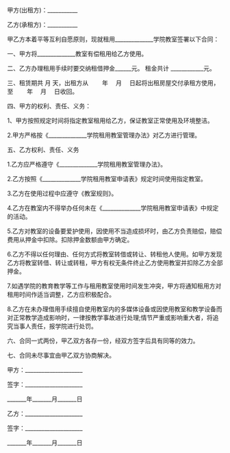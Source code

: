 
 


甲方(出租方)：___________


乙方(承租方)：___________


甲乙方本着平等互利自愿原则，现就租用______________学院教室签署以下合同：


一、甲方将______________教室有偿租用给乙方使用。


二、乙方办理租用手续时要交纳租借押金______元。 租金共计 ____________元。


三、租赁期共 月 天，出租方从　　 年　 月　 日起将出租房屋交付承租方使用，至　　 年　 月　 日收回。


四、甲方的权利、责任、义务：


1、甲方按照规定时间将指定教室租用给乙方，保证教室正常使用及环境整洁。


2.甲方严格按《______________学院租用教室管理办法》对乙方进行管理。


五、乙方权利、责任、义务


1.乙方应严格遵守《______________学院租用教室管理办法》。


2.乙方按照《______________学院租用教室申请表》规定时间使用指定教室。


3.乙方在使用过程中应遵守《教室规则》。


4.乙方在教室内不得举办任何未在《______________学院租用教室申请表》中规定的活动。


5.乙方对教室的设备要爱护使用，因使用不当造成损坏时，由乙方负责赔偿，赔偿费用从押金中扣除。扣除押金数额由甲方确定。


6.乙方不得以任何理由、任何方式将教室转借或转让、转租他人使用。如甲方发现乙方将教室转借、转让或转租，甲方有权无条件终止乙方使用教室并扣除乙方全部押金。


7.如遇学院的教育教学等工作与租用教室使用时间发生冲突，甲方将通知租用方对租用时间作适当调整，乙方应积极配合。


8.乙方在未办理借用手续擅自使用教室内的多媒体设备或因使用教室和教学设备而对正常教学造成影响时，一律按教学事故进行处理;情节严重或影响重大者，将追究当事人责任，报学院进行处罚。


六、合同一式两份，甲乙双方各存一份，经双方签字后具有同等的效力。


七、合同未尽事宜由甲乙双方协商解决。


甲方：_____________________


签字：_____________________


_______年_______月_______日


乙方：_____________________


签字：_____________________


_______年_______月_______日
 


 

 
 
 
 
 
  


  
 

  


  


  
 
 
 
 

